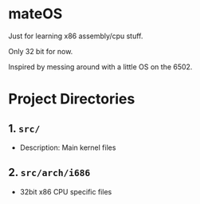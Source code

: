 # mateOS 
Just for learning x86 assembly/cpu stuff.

Only 32 bit for now. 

Inspired by messing around with a little OS on the 6502.

# Project Directories

## 1. `src/`
   - Description: Main kernel files

## 2. `src/arch/i686`
   - 32bit x86 CPU specific files
